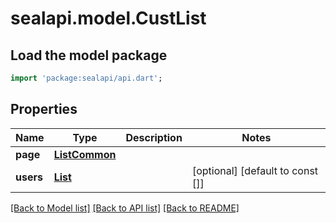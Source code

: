 # sealapi.model.CustList

## Load the model package
```dart
import 'package:sealapi/api.dart';
```

## Properties
Name | Type | Description | Notes
------------ | ------------- | ------------- | -------------
**page** | [**ListCommon**](ListCommon.md) |  | 
**users** | [**List<CUser>**](CUser.md) |  | [optional] [default to const []]

[[Back to Model list]](../README.md#documentation-for-models) [[Back to API list]](../README.md#documentation-for-api-endpoints) [[Back to README]](../README.md)


